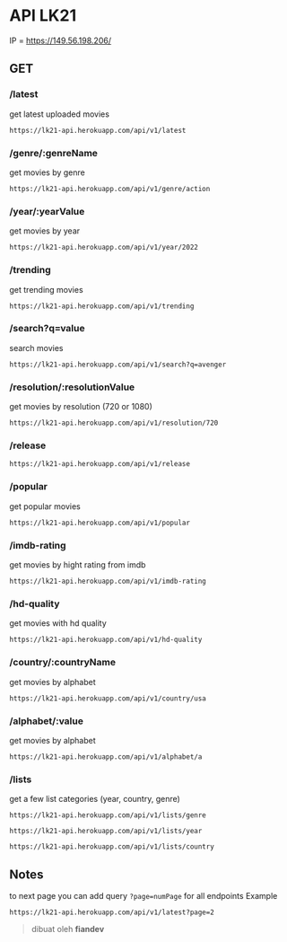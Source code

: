 # API LK21 

IP = https://149.56.198.206/

## GET

### /latest
get latest uploaded movies 
```
https://lk21-api.herokuapp.com/api/v1/latest
```

### /genre/:genreName
get movies by genre
```
https://lk21-api.herokuapp.com/api/v1/genre/action
```

### /year/:yearValue
get movies by year
```
https://lk21-api.herokuapp.com/api/v1/year/2022
```

### /trending
get trending movies
```
https://lk21-api.herokuapp.com/api/v1/trending
```

### /search?q=value
search movies
```
https://lk21-api.herokuapp.com/api/v1/search?q=avenger
```

### /resolution/:resolutionValue
get movies by resolution (720 or 1080)
```
https://lk21-api.herokuapp.com/api/v1/resolution/720
```

### /release
```
https://lk21-api.herokuapp.com/api/v1/release
```

### /popular
get popular movies
```
https://lk21-api.herokuapp.com/api/v1/popular
```

### /imdb-rating
get movies by hight rating from imdb
```
https://lk21-api.herokuapp.com/api/v1/imdb-rating
```

### /hd-quality
get movies with hd quality
```
https://lk21-api.herokuapp.com/api/v1/hd-quality
```

### /country/:countryName
get movies by alphabet
```
https://lk21-api.herokuapp.com/api/v1/country/usa
```

### /alphabet/:value
get movies by alphabet
```
https://lk21-api.herokuapp.com/api/v1/alphabet/a
```

### /lists
get a few list categories (year, country, genre)
```
https://lk21-api.herokuapp.com/api/v1/lists/genre
```

```
https://lk21-api.herokuapp.com/api/v1/lists/year
```

```
https://lk21-api.herokuapp.com/api/v1/lists/country
```

## Notes

to next page you can add query ```?page=numPage``` for all endpoints
Example

```
https://lk21-api.herokuapp.com/api/v1/latest?page=2
```

> dibuat oleh **fiandev**